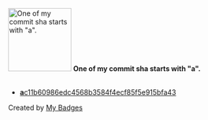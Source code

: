 <img src="https://my-badges.github.io/my-badges/a-commit.png" alt="One of my commit sha starts with &quot;a&quot;." title="One of my commit sha starts with &quot;a&quot;." width="128">
<strong>One of my commit sha starts with &quot;a&quot;.</strong>
<br><br>

- <a href="https://github.com/dai/skills-build-applications-w-copilot-agent-mode/commit/ac11b60986edc4568b3584f4ecf85f5e915bfa43"><strong>a</strong>c11b60986edc4568b3584f4ecf85f5e915bfa43</a>


Created by <a href="https://github.com/my-badges/my-badges">My Badges</a>
